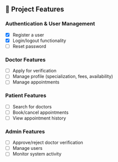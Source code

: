 ## 🚀 Project Features

### Authentication & User Management
- [x] Register a user  
- [x] Login/logout functionality  
- [ ] Reset password  

### Doctor Features
- [ ] Apply for verification  
- [ ] Manage profile (specialization, fees, availability)  
- [ ] Manage appointments  

### Patient Features
- [ ] Search for doctors  
- [ ] Book/cancel appointments  
- [ ] View appointment history  

### Admin Features
- [ ] Approve/reject doctor verification  
- [ ] Manage users  
- [ ] Monitor system activity  
